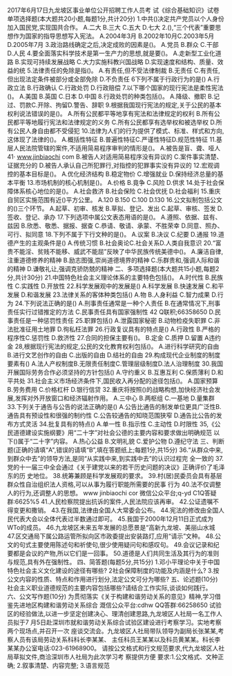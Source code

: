 2017年6月17日九龙坡区事业单位公开招聘工作人员考
试《综合基础知识》试卷
单项选择题(本大题共20小题,每题1分,共计20分)
1.中共()决定共产党员以个人身份加入国民党,实现国共合作。
A.二大
B.三大
C.五大
D.七大
2.(),“三个代表”重要思想作为国家的指导思想写入宪法。
A.2004年3月
B.2002年10月C.2003年5月D.2005年7月
3.政治路线确定之后,决定成败的因素是()。
A.党员
B.群众
C.干部
D.人民
4.要全面落实科学技术是第一生产力的思想,就是要()。
A.走新型工业化道路
B.实现可持续发展战略
C.大力实施科教兴国战略
D.实现速度和结构、质量、效益的统
5.法律责任的免除是指()。
A.有责任,但不受法律制裁
B.无责任
C.有责任,但出现法定条件被部分或全部免除
D.不负责任
6下列不属于行政行为的是()
A.行政立法
B.行政确认
C.行政处罚
D.行政赔偿
7.以下哪个国家的现行宪法是柔性宪法()。
A.美国
B.英国
C.日本
D.中国
8.行政处罚的种类包括()。
A.降级、撤职
B.记过、罚款C.开除、拘留D.警告、辞职
9.根据我国现行宪法的规定,关于公民的基本权利说法错误的是()。
A.所有公民都平等地享有宪法和法律规定的权利
B.所有公民都平等地履行宪法和法律规定的义务
C.所有公民都享有选举权和被选举权
D.所有公民人身自由都不受侵犯
10.法律为人们的行为提供了模式、标准、样式和方向,这体现了法律的()。
A.概括性特征
B.普遍性特征C.严谨性特征D.规范性特征
11.基层人民法院管辖的案件,不适用简易程序审判的情形是()。
A.被告是盲、聋、哑人
41·
www.jinbiaochi com
B.被告人对适用简易程序没有异议的
C.案件事实清楚、证据充分的
D.被告人承认自己所犯罪行,对指控的犯罪事实没有异议的
12.宏观调控的基本目标是()。
A.优化经济结构
B.稳定物价
C.增强就业
D.保持经济总量的基本平衡
13.市场机制的核心机制是()。
A.价格
B.竟争
C.风险
D.供求
14.处于社会保障体系核心地位的是()。
A.社会救济
B.社会保险
C.社会优抚
D.社会福利
15.重庆自贸区实施范围有近()平方公里。
A.120
B.150
C.100
D.130
16.公文拟制包括公文的()三个环节。
A.起草、初审、核发
B.草拟、登记、发出
C.起草、审核、签发
D.签收、登记、承办
17.下列选项中属公文表态用语的是()。
A.遵照、依据、兹有、兹因
B.欣悉、敬悉、据报、据查
C.恭请、敬请、承蒙、不胜荣幸
D.同意、照办、可行、拟同意
18.下列不属于下行文种的是()。
A.议案
B.决议
C.纪要
D.通报
19.道德产生的主观条件是()
A.传统习惯
B.社会奥论C.社会关系D.人类自我意识
20.“富贵不能淫、贫贱不能移、威武不能屈”反映了中华民族传统美德中()。
A.廉洁自律,注重道德修养的精神
B.励志图强,崇尚道德境界的精神
C.乐群贵和,强调人际和谐的精神
D.谦敬礼让,强调克骄防兢的精神
二、多项选择题(本大题共15小题,每题2分,共计30分)
21.中国特色社会主义理论体系的主要特色包括()。
A.时代性
B.民族性
C.实践性
D.开放性
22.科学发展观中的发展是()
A.科学发展
B.快速发展
C.和平发展
D.和谐发展
23.法律关系的客体种类包括()
A.物
B.人身利益
C.智力成果
D.行为
24.下列说法正确的是()
A.刑事责任通常是一种个人责任
B.在通常情况下,刑事责任实行过错推定的方法
C.民事责任具有国家强制性
42
Q联积;66358650
D.民事责任是一种惩罚性责任
25.职罪包括()
A.泄露国家秘密
B.动物检疫失职罪
C.非法批准征用土地罪
D.徇私枉法罪
26.行政复议具有的特点是()
A.行政性
B.严格的程序性C.惩罚性
D.救济性
27.合同的担保主要有()。
B.定金
C.质押
D.留置
A违约金
28,根据现行宪法的规定,公民的文化教育权利包括()。
A.进行科学研究的自由
B.进行文艺创作的自由
C.出版的自由
D.结社的自由
29.构成现代企业制度的制度要素有()
A.法人产权制度B.无限责任制度C.管理层级制度D.法人治理制度
30.我国开展国际劳务合作必须坚持的方针包括()
A.守约重义
B.互惠互利
C.保质薄利
D.和平共处
31.社会主义市场经济条件下,国民收入再分配的途径包括()。
A.国家预算
B.劳务费用
C.价格杠杆
D.银行信贷
32.重庆将按照()的战略构想,加快经济社会发展,发挥对外开放窗口和经济辐射作用。
A.三中心
B.两枢组
C.一基地
D.量集群
33.下列关于通告与公告的说法正确的是()
A.公告比通告的制发单位更具广泛性B.通告具有预设性和很强的制约性
C.公告较通告的知晓范围狭窄
D.通告比公告的发布方式灵活
34.批复具有的特点()
A.单一性
B.指示性
C.主动性
D.时限性
35,《公民道德建设实施纲要》用“二十字”对社会公德的主要内容和要求做出明确规范
以下()属于“二十字”内容。
A.热心公益
B.文明礼貌
C.爱护公物
D.遵纪守法
三、判断题(正确的请填“A",错误的请填“B”,填在答题纸上;每题1分,共15分)
36.“从群众中来,到群众中去”的领导方法,是同“从实践中来,到实践中去”的认识过程完
全一致的
37.党的十一届三中全会通过《关于建党以来的若干历史问题的决议》正确评价了毛泽东的历
史地位。
38.统筹兼顾是科学发展观的要求。
39.村(居)民委员会具有基层群众性自治组织法人资格,可以从事为履行职能所需要的民事
行为
40.法不仅调整人的行为,还调整人的思想。
www jinbiaochi cor
微信公众平台;q-yd
C1Q答疑群:6625%5
41.人民检察院提出抗诉的案件,人民法院应该再审。
42.公证遗嘱不得变更和撒销。
43.在我国,法律由全国人大常委会公布。
44.宪法的修改由全国人民代表大会以全体代表过半数通过即可。
45.我国于2000年12月11日正式成为WTo的成员。
46.九龙坡区未来五年发展的总愿景是“高新九龙坡、美丽山水城
47.区交通局下属公路运管所拟向区市政委提出安装路灯,应用“请示”文种。
48.公文的句式主要使用陈述句和祈使句,很少使用疑问句和感叹句。
49.会议记录和纪要都是会议的产物,所以它们是一回事。
50.道德是人们共同生活及其行为的准则与规范,具有外在强制性。
四、简答题(每题5分,共15分)
1.邓小平理论中关于中国特色社会主义文化建设的途径有哪些?
2社会保障制度的功能及内涵是什么?
3.按公文内容的性质、特点和作用进行划分,法定公文可分为哪些?
五、论述题(10分)
社会主义职业道德规范的主要内容包括哪些?请结合工作实际,谈谈如何践行。
六、公文写作题(10分)
为贯彻落实《关于构建和谐劳动关系的意见》精神,学习借鉴先进地区构建和谐劳动关系综合
溉信公众平台:cdhw
QQ答群:66258650
试验区的经验做法,以进一步坚定创建决心、理清创建思路,九龙坡区人社局一名工作人员拟于7
月5日赴深圳市就和谐劳动关系综合试验区建设进行考察学习。实地考察两个现场点,并召开一次
座谈交流会。九龙坡区人社局带队领导为副局长张某某,考察人员有该局劳动关系科科长李某某、
主任科员王某某以及科员黄某某。科长李某某办公室电话:023-61968900。
请按公文格式和行文规范要求,代九龙坡区人社局草拟文件,商洽深圳市人社局为此次学习考
察提供方便
要求:1.公文格式、文种正确;
2.叙事清楚、内容完整;
3.语言规范